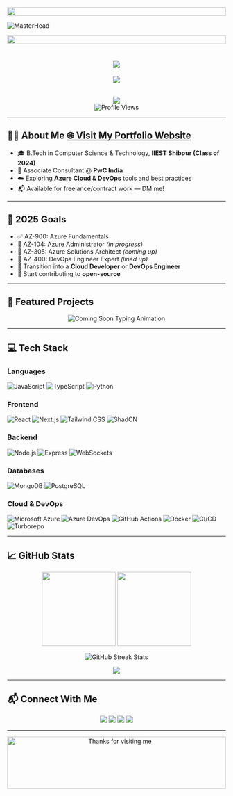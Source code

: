 <img src="https://i.imgur.com/dBaSKWF.gif" height="20" width="100%"> 

<!-- Banner and Intro -->
![MasterHead](https://github.com/amandewatnitrr/amandewatnitrr/blob/c0e0a8a3090a27073acfd6e729a094cfc3e10c55/header_.png) 

<img src="https://i.imgur.com/dBaSKWF.gif" height="20" width="100%">

<h1 align="center">
  <a href="https://git.io/typing-svg">
    <img src="https://readme-typing-svg.herokuapp.com/?lines=Hello,+There!+👋;This+is+Arnab+Saha;Nice+to+meet+you!&center=true&size=35">
  </a>
</h1>

<p align="center">
  <img src="https://capsule-render.vercel.app/api?type=waving&color=0e72ec&height=200&section=header&text=Welcome%20to%20Arnab's%20GitHub!&fontColor=ffffff&fontSize=30&fontAlign=50&fontAlignY=40"/>
</p>

<!-- Portfolio and View Count -->
<p align="center">
  <br/>
  <a href="https://twitter.com/thearnabsaha" target="_blank">
    <img src="https://img.shields.io/badge/Twitter-1DA1F2?style=for-the-badge&logo=twitter&logoColor=white" />
  </a>  
  <br/>
  <img src="https://komarev.com/ghpvc/?username=thearnabsaha&label=Profile%20views&color=0e75b6&style=flat" alt="Profile Views" />
</p>

---

## 🙋‍♂️ About Me <a href="https://grevelops.co" target="_blank"><strong>🌐 Visit My Portfolio Website</strong></a>  

- 🎓 B.Tech in Computer Science & Technology, **IIEST Shibpur (Class of 2024)**
- 💼 Associate Consultant @ **PwC India**
- ☁️ Exploring **Azure Cloud & DevOps** tools and best practices
- 📬 Available for freelance/contract work — DM me!

---

## 🎯 2025 Goals

- ✅ AZ-900: Azure Fundamentals  
- 🔄 AZ-104: Azure Administrator *(in progress)*  
- 🔄 AZ-305: Azure Solutions Architect *(coming up)*  
- 🔄 AZ-400: DevOps Engineer Expert *(lined up)*  
- 🚀 Transition into a **Cloud Developer** or **DevOps Engineer**  
- 🌱 Start contributing to **open-source**

---

## 🚀 Featured Projects

<p align="center">
  <img src="https://readme-typing-svg.herokuapp.com?font=Fira+Code&weight=800&size=24&pause=1000&color=0e72ec&center=true&vCenter=true&width=600&lines=🚧+Projects+Coming+Soon...+Stay+Tuned!+🚀" alt="Coming Soon Typing Animation" />
</p>

---

## 💻 Tech Stack

### Languages
![JavaScript](https://img.shields.io/badge/JavaScript-F7DF1E?style=for-the-badge&logo=javascript&logoColor=black)
![TypeScript](https://img.shields.io/badge/TypeScript-007ACC?style=for-the-badge&logo=typescript&logoColor=white)
![Python](https://img.shields.io/badge/Python-3776AB?style=for-the-badge&logo=python&logoColor=white)

### Frontend
![React](https://img.shields.io/badge/React-20232A?style=for-the-badge&logo=react&logoColor=61DAFB)
![Next.js](https://img.shields.io/badge/Next.js-000000?style=for-the-badge&logo=nextdotjs&logoColor=white)
![Tailwind CSS](https://img.shields.io/badge/Tailwind-06B6D4?style=for-the-badge&logo=tailwindcss&logoColor=white)
![ShadCN](https://img.shields.io/badge/ShadCN-000000?style=for-the-badge&logo=vercel&logoColor=white)

### Backend
![Node.js](https://img.shields.io/badge/Node.js-339933?style=for-the-badge&logo=node.js&logoColor=white)
![Express](https://img.shields.io/badge/Express-000000?style=for-the-badge&logo=express&logoColor=white)
![WebSockets](https://img.shields.io/badge/WebSockets-F00000?style=for-the-badge&logo=websockets&logoColor=white)

### Databases
![MongoDB](https://img.shields.io/badge/MongoDB-4EA94B?style=for-the-badge&logo=mongodb&logoColor=white)
![PostgreSQL](https://img.shields.io/badge/PostgreSQL-4169E1?style=for-the-badge&logo=postgresql&logoColor=white)

### Cloud & DevOps
![Microsoft Azure](https://img.shields.io/badge/Azure-0078D4?style=for-the-badge&logo=microsoft-azure&logoColor=white)
![Azure DevOps](https://img.shields.io/badge/Azure%20DevOps-0078D7?style=for-the-badge&logo=azuredevops&logoColor=white)
![GitHub Actions](https://img.shields.io/badge/GitHub%20Actions-2088FF?style=for-the-badge&logo=github-actions&logoColor=white)
![Docker](https://img.shields.io/badge/Docker-2496ED?style=for-the-badge&logo=docker&logoColor=white)
![CI/CD](https://img.shields.io/badge/CI%2FCD-blue?style=for-the-badge&logo=gitlab&logoColor=white)
![Turborepo](https://img.shields.io/badge/Turborepo-000000?style=for-the-badge&logo=turbo&logoColor=white)

---

## 📈 GitHub Stats

<div align="center">
  <img src="https://github-readme-stats.vercel.app/api?username=thearnabsaha&show_icons=true&theme=radical&count_private=true" height="170px"/>
  <img src="https://github-readme-stats.vercel.app/api/top-langs/?username=thearnabsaha&layout=compact&theme=radical" height="170px"/>
</div>

<p align="center">
  <img src="https://streak-stats.demolab.com/?user=thearnabsaha&theme=black-ice&hide_border=true" alt="GitHub Streak Stats"/>
</p>

<p align="center">
  <img src="https://github-profile-summary-cards.vercel.app/api/cards/profile-details?username=thearnabsaha&theme=github_dark"/>
</p>

---

## 📬 Connect With Me

<p align="center">
  <a href="https://github.com/thearnabsaha"><img src="https://img.shields.io/badge/GitHub-100000?style=for-the-badge&logo=github&logoColor=white"/></a>
  <a href="https://www.linkedin.com/in/thearnabsaha/"><img src="https://img.shields.io/badge/LinkedIn-0A66C2?style=for-the-badge&logo=linkedin&logoColor=white"/></a>
  <a href="https://twitter.com/thearnabsaha"><img src="https://img.shields.io/badge/Twitter-1DA1F2?style=for-the-badge&logo=twitter&logoColor=white"/></a>
  <a href="https://www.instagram.com/thearnabsaha/"><img src="https://img.shields.io/badge/Instagram-E4405F?style=for-the-badge&logo=instagram&logoColor=white"/></a>
</p>

---

<p align="center">
  <img height="120" alt="Thanks for visiting me" width="100%" src="https://raw.githubusercontent.com/BrunnerLivio/brunnerlivio/master/images/marquee.svg" />
</p>
